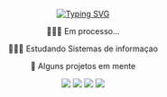 <p align="center">
  <a href="https://git.io/typing-svg">
    <img src="https://readme-typing-svg.demolab.com?font=Fira+Code&weight=600&size=25&pause=1000&color=ffffff&random=false&width=435&height=40&lines=Ol%C3%A1%2C+eu+sou+Walterdes+Júnior!+%E2%98%95%F0%9F%92%BB%F0%9F%8C%9" alt="Typing SVG">
  </a>
</p>
<div align="center">
  
👨🏻‍💻 Em processo...


👨🏻‍🎓 Estudando Sistemas de informaçao 

🚀 Alguns projetos em mente
</div>

</div>

  <p></p>
  <div align="center"> 
  <a href="https://www.instagram.com/walterdesjunior/"><img src="https://img.shields.io/badge/-Instagram-%23E4405F?style=for-the-badge&logo=instagram&logoColor=white"></a>
  <a href="mailto:walterdinhojuninho@gmail.com"><img src="https://img.shields.io/badge/Gmail-D14836?style=for-the-badge&logo=gmail&logoColor=white"></a>
  <a href="https://wa.me/86999460572"><img src="https://img.shields.io/badge/WhatsApp-25D366?style=for-the-badge&logo=whatsapp&logoColor=white"></a> 
  <a href="https://www.facebook.com/walterdes.junior.1/"><img src="https://img.shields.io/badge/Facebook-1877F2?style=for-the-badge&logo=facebook&logoColor=white"></a> 
 
</div>
